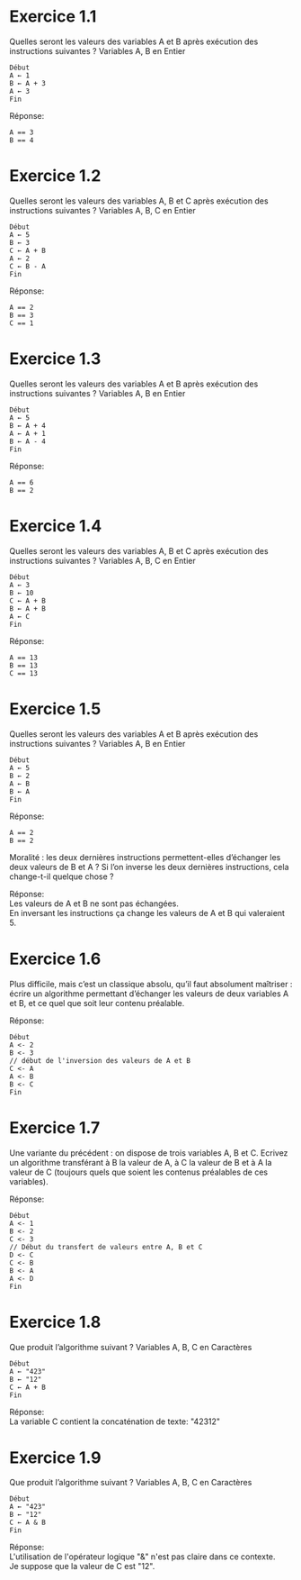 # Exercice 1.1

Quelles seront les valeurs des variables A et B après exécution des instructions suivantes ?
Variables A, B en Entier
```
Début
A ← 1
B ← A + 3
A ← 3
Fin
```

Réponse:  
```
A == 3  
B == 4  
```


# Exercice 1.2

Quelles seront les valeurs des variables A, B et C après exécution des instructions suivantes ?
Variables A, B, C en Entier
```
Début
A ← 5
B ← 3
C ← A + B
A ← 2
C ← B - A
Fin
```

Réponse:  
```
A == 2  
B == 3  
C == 1  
```


# Exercice 1.3

Quelles seront les valeurs des variables A et B après exécution des instructions suivantes ?
Variables A, B en Entier
```
Début
A ← 5
B ← A + 4
A ← A + 1
B ← A - 4
Fin
```

Réponse:  
```
A == 6  
B == 2  
```


# Exercice 1.4

Quelles seront les valeurs des variables A, B et C après exécution des instructions suivantes ?
Variables A, B, C en Entier
```
Début
A ← 3
B ← 10
C ← A + B
B ← A + B
A ← C
Fin
```

Réponse:  
```
A == 13  
B == 13  
C == 13  
```


# Exercice 1.5

Quelles seront les valeurs des variables A et B après exécution des instructions suivantes ?
Variables A, B en Entier
```
Début
A ← 5
B ← 2
A ← B
B ← A
Fin
```

Réponse:  
```
A == 2  
B == 2  
```


Moralité : les deux dernières instructions permettent-elles d’échanger les deux valeurs de B et A ? Si
l’on inverse les deux dernières instructions, cela change-t-il quelque chose ?

Réponse:  
Les valeurs de A et B ne sont pas échangées.  
En inversant les instructions ça change les valeurs de A et B qui valeraient 5.


# Exercice 1.6

Plus difficile, mais c’est un classique absolu, qu’il faut absolument maîtriser : écrire un algorithme
permettant d’échanger les valeurs de deux variables A et B, et ce quel que soit leur contenu
préalable.

Réponse:  
```
Début  
A <- 2
B <- 3
// début de l'inversion des valeurs de A et B
C <- A
A <- B
B <- C
Fin  
```


# Exercice 1.7

Une variante du précédent : on dispose de trois variables A, B et C. Ecrivez un algorithme
transférant à B la valeur de A, à C la valeur de B et à A la valeur de C (toujours quels que soient les
contenus préalables de ces variables).

Réponse:  
```
Début
A <- 1
B <- 2
C <- 3
// Début du transfert de valeurs entre A, B et C
D <- C
C <- B
B <- A
A <- D
Fin
```

# Exercice 1.8

Que produit l’algorithme suivant ?
Variables A, B, C en Caractères
```
Début
A ← "423"
B ← "12"
C ← A + B
Fin
```

Réponse:  
La variable C contient la concaténation de texte: "42312"


# Exercice 1.9

Que produit l’algorithme suivant ?
Variables A, B, C en Caractères
```
Début
A ← "423"
B ← "12"
C ← A & B
Fin
```

Réponse:  
L'utilisation de l'opérateur logique "&" n'est pas claire dans ce contexte.  
Je suppose que la valeur de C est "12".
